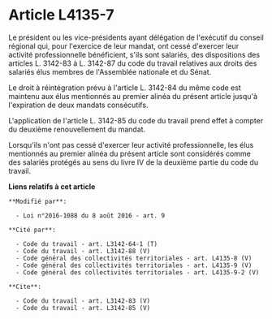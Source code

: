 # Article L4135-7

Le président ou les vice-présidents ayant délégation de l'exécutif du conseil régional qui, pour l'exercice de leur mandat,
ont cessé d'exercer leur activité professionnelle bénéficient, s'ils sont salariés, des dispositions des articles L. 3142-83
à L. 3142-87 du code du travail relatives aux droits des salariés élus membres de l'Assemblée nationale et du Sénat. 

Le droit à réintégration prévu à l'article L. 3142-84 du même code est maintenu aux élus mentionnés au premier alinéa du
présent article jusqu'à l'expiration de deux mandats consécutifs. 

L'application de l'article L. 3142-85 du code du travail prend effet à compter du deuxième renouvellement du mandat. 

Lorsqu'ils n'ont pas cessé d'exercer leur activité professionnelle, les élus mentionnés au premier alinéa du présent article
sont considérés comme des salariés protégés au sens du livre IV de la deuxième partie du code du travail.

**Liens relatifs à cet article**

	**Modifié par**:

	  - Loi n°2016-1088 du 8 août 2016 - art. 9

	**Cité par**:

	  - Code du travail - art. L3142-64-1 (T)
	  - Code du travail - art. L3142-88 (V)
	  - Code général des collectivités territoriales - art. L4135-8 (V)
	  - Code général des collectivités territoriales - art. L4135-9 (V)
	  - Code général des collectivités territoriales - art. L4135-9-2 (V)

	**Cite**:

	  - Code du travail - art. L3142-83 (V)
	  - Code du travail - art. L3142-85 (V)

